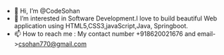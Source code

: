 - 👋 Hi, I’m @CodeSohan
- 👀 I’m interested in Software Development.I love to build beautiful Web application using HTML5,CSS3,javaScript,Java, Springboot. 
- 📫 How to reach me : My contact number +918620021676 and email->csohan770@gmail.com

